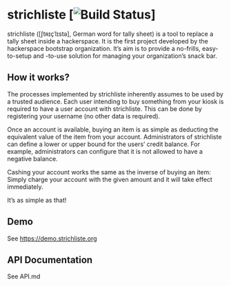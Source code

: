 # strichliste [![Build Status](https://travis-ci.org/strichliste/server.svg?branch=master)]

strichliste ([ʃtʀɪçˈlɪstə], German word for tally sheet) is a tool to replace a tally sheet inside a hackerspace. It is the first project developed by the hackerspace bootstrap organization.
It’s aim is to provide a no-frills, easy-to-setup and -to-use solution for managing your organization’s snack bar. 

## How it works?

The processes implemented by strichliste inherently assumes to be used by a trusted audience. Each user intending to buy something from your kiosk is required to have a user account with strichliste. This can be done by registering your username (no other data is required).

Once an account is available, buying an item is as simple as deducting the equivalent value of the item from your account. Administrators of strichliste can define a lower or upper bound for the users’ credit balance. For example, administrators can configure that it is not allowed to have a negative balance.

Cashing your account works the same as the inverse of buying an item: Simply charge your account with the given amount and it will take effect immediately.

It’s as simple as that!

## Demo

See https://demo.strichliste.org

## API Documentation

See API.md


